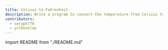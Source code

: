 ```yaml
---
title: Celsius to Fahrenheit
description: Write a program to convert the temperature from Celsius to Fahrenheit
contributors:
  - seraph776
  - yslDevelop
---
```


import README from "./README.md"

<README />
